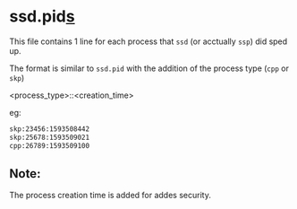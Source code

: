 # ssd.pid<ins>s</ins>

This file contains 1 line for each process that `ssd` (or acctually `ssp`) did sped up.

The format is similar to `ssd.pid` with the addition of the process type (`cpp` or `skp`)

<process_type>:<pid>:<creation_time>

eg:

```sh
skp:23456:1593508442
skp:25678:1593509021
cpp:26789:1593509100
```

## Note:
The process creation time is added for addes security.
